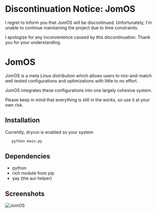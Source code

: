 # Discontinuation Notice: JomOS

I regret to inform you that JomOS will be discontinued. Unfortunately, I'm unable to continue maintaining the project due to time constraints.

I apologize for any inconvenience caused by this discontinuation. Thank you for your understanding.

# JomOS

JomOS is a meta Linux distribution which allows users to mix-and-match
well tested configurations and optimizations with little to no effort.
 
JomOS integrates these configurations into one largely cohesive system.

Please keep in mind that everything is still in the works, so use it at your own risk.


## Installation

Currently, dryrun is enabled so your system 

```bash
   python main.py
```
    
## Dependencies

- python
- rich module from pip
- yay (the aur helper)

## Screenshots
![JomOS](https://user-images.githubusercontent.com/44901648/188334304-df65457d-b368-44a6-b27f-c02c40e1999d.png)

